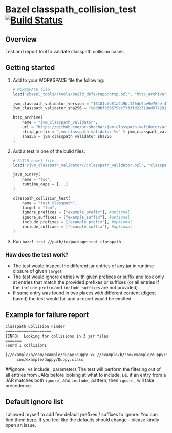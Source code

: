 # Bazel classpath_collision_test [![Build Status](https://api.cirrus-ci.com/github/or-shachar/jvm-classpath-validator.svg)](https://cirrus-ci.com/github/or-shachar/jvm-classpath-validator/master)


## Overview
Test and report tool to validate classpath collision cases

## Getting started
1. Add to your WORKSPACE file the following:
    ```python
    # WORKSPACE file
    load("@bazel_tools//tools/build_defs/repo:http.bzl", "http_archive")
    
    jvm_classpath_validator_version = "16101cfd51a249bc120dc9be9e70eef42faf4745" # update this as needed
    jvm_classpath_validator_sha256 = "c0d0bf966575ac7333fd21319ad977291551bc2060ea3cd09c525469f2c59f2b" # update this as needed
   
    http_archive(
        name = "jvm_classpath_validator",
        url = "https://github.com/or-shachar/jvm-classpath-validator/archive/%s.tar.gz" % jvm_classpath_validator_version,
        strip_prefix = "jvm-classpath-validator-%s" % jvm_classpath_validator_version,
        sha256 = jvm_classpath_validator_sha256
    )
    ```
2. Add a test in one of the build files:
    ```python
    # BUILD.bazel file
    load("@jvm_classpath_validator//:classpath_validator.bzl", "classpath_collision_test")
   
    java_binary(
        name = "foo",
        runtime_deps = [...]
    )
   
    classpath_collision_test(
        name = "test_classpath",
        target = "foo",
        ignore_prefixes = ["example_prefix"], #optional
        ignore_suffixes = ["example_suffix"], #optional
        include_prefixes = ["example_prefix"], #optional
        include_suffixes = ["example_suffix"], #optional
    )
    ```
3. Run `bazel test //path/to/package:test_classpath`

### How does the test work?
* The test would inspect the different jar entries of any jar in runtime closure of given `target`
* The test would ignore entries with given prefixes or suffix and look only at entries that match the provided
prefixes or suffixes (or all entries if the `include_prefix` and `include_suffixes` are not provided)
* If same entry was found in two places with different content (digest based) the test would fail and a report would be emitted.


## Example for failure report
```txt
Classpath Collision Finder
====================
[INFO]	Looking for collisions in 3 jar files
=======
Found 1 collisions

[//example/a/com/example/duppy:duppy <> //example/b/com/example/duppy:duppy]:
	 com/example/duppy/Duppy.class

```

##ignore_ vs include_ parameters
The test will perform the filtering out of all entries from JARs before looking at what to include, i.e.
if an entry from a JAR matches both `ignore_` and `include_` pattern, then `ignore_` will take precedence.

## Default ignore list
I allowed myself to add few default prefixes / suffixes to ignore.
You can find them [here](https://github.com/or-shachar/jvm-classpath-validator/blob/master/src/main/com/bazelbuild/java/classpath/ClassPathValidator.java).
If you feel like the defaults should change - please kindly open an issue.

